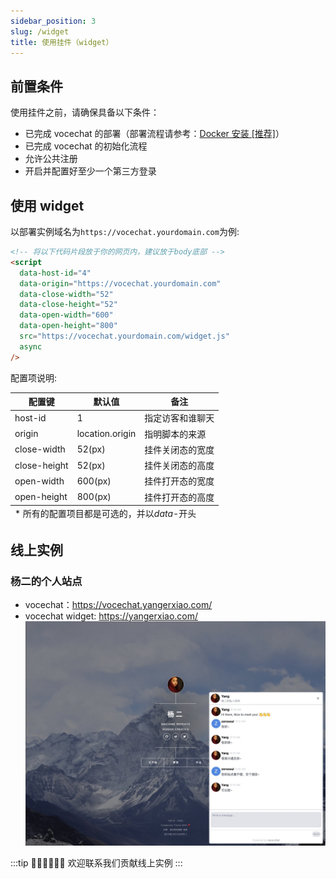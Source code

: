 ```yaml
---
sidebar_position: 3
slug: /widget
title: 使用挂件（widget）
---
```


## 前置条件

使用挂件之前，请确保具备以下条件：

- 已完成 vocechat 的部署（部署流程请参考：[Docker 安装 [推荐]](/install/install-by-docker)）
- 已完成 vocechat 的初始化流程
- 允许公共注册
- 开启并配置好至少一个第三方登录

## 使用 widget

以部署实例域名为`https://vocechat.yourdomain.com`为例:

```html
<!-- 将以下代码片段放于你的网页内，建议放于body底部 -->
<script
  data-host-id="4"
  data-origin="https://vocechat.yourdomain.com"
  data-close-width="52"
  data-close-height="52"
  data-open-width="600"
  data-open-height="800"
  src="https://vocechat.yourdomain.com/widget.js"
  async
/>
```

配置项说明:

<table >
<thead >
  <tr><th scope="col">配置键</th><th scope="col"  >默认值</th><th scope="col"  >备注</th></tr>
</thead>
<tbody>
  <tr ><td >host-id</td><td >1</td><td >指定访客和谁聊天</td></tr>
  <tr ><td >origin</td><td >location.origin</td><td >指明脚本的来源</td></tr>
  <tr ><td >close-width</td><td >52(px)</td><td >挂件关闭态的宽度</td></tr>
  <tr ><td >close-height</td><td >52(px)</td><td >挂件关闭态的高度</td></tr>
  <tr ><td >open-width</td><td >600(px)</td><td >挂件打开态的宽度</td></tr>
  <tr ><td >open-height</td><td >800(px)</td><td >挂件打开态的高度</td></tr>
</tbody>
<tfoot >
  <tr><td colspan="3">* 所有的配置项目都是可选的，并以<i >data-</i>开头</td></tr>
</tfoot>
</table>

## 线上实例

### 杨二的个人站点

- vocechat：https://vocechat.yangerxiao.com/
- vocechat widget: https://yangerxiao.com/
  ![widget demo](image/vocechat.widget.demo.jpeg)

:::tip 👏🏻👏🏻👏🏻
欢迎联系我们贡献线上实例
:::
